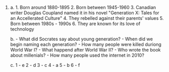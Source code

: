 1.
    a.
        1. Born around 1880-1895
        2. Born between 1945-1960
        3. Canadian writer Douglas Coupland named it in his novel "Generation X: Tales for an Accellerated Culture"
        4. They rebelled against their parents' values
        5. Born between 1980s - 1990s
        6. They are known for its love of technology

    b.
        - What did Socrates say about young generation?
        - When did we begin naming each generation?
        - How many people were killed duriong World War I?
        - What happend after World War II?
        - Who wrote the book about millenials?
        - How many people used the internet in 2010?

    c.
        1 - e
        2 - d
        3 - c
        4 - a
        5 - b
        6 - f
    
